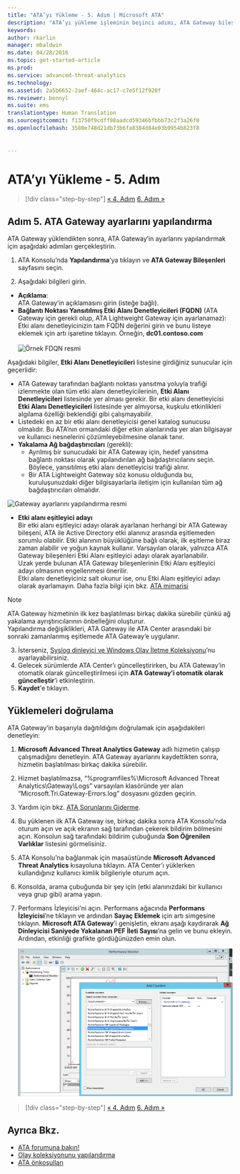 ```yaml
---
title: "ATA’yı Yükleme - 5. Adım | Microsoft ATA"
description: "ATA’yı yükleme işleminin beşinci adımı, ATA Gateway bileşeniniz için ayarları yapılandırmanıza yardımcı olur."
keywords: 
author: rkarlin
manager: mbaldwin
ms.date: 04/28/2016
ms.topic: get-started-article
ms.prod: 
ms.service: advanced-threat-analytics
ms.technology: 
ms.assetid: 2a5b6652-2aef-464c-ac17-c7e5f12f920f
ms.reviewer: bennyl
ms.suite: ems
translationtype: Human Translation
ms.sourcegitcommit: f13750f9cdff98aadcd59346bfbbb73c2f3a26f0
ms.openlocfilehash: 3580e748d21db73b6fa8384d84e03b9954b823f8


---
```


# ATA’yı Yükleme - 5. Adım

>[!div class="step-by-step"]
[« 4. Adım](install-ata-step4.md)
[6. Adım »](install-ata-step6.md)


## Adım 5. ATA Gateway ayarlarını yapılandırma
ATA Gateway yüklendikten sonra, ATA Gateway’in ayarlarını yapılandırmak için aşağıdaki adımları gerçekleştirin.

1.  ATA Konsolu’nda **Yapılandırma**’ya tıklayın ve **ATA Gateway Bileşenleri** sayfasını seçin.

2.  Aşağıdaki bilgileri girin.

  - **Açıklama**: <br>ATA Gateway’in açıklamasını girin (isteğe bağlı).
  - **Bağlantı Noktası Yansıtılmış Etki Alanı Denetleyicileri (FQDN)** (ATA Gateway için gerekli olup, ATA Lightweight Gateway için ayarlanamaz): <br>Etki alanı denetleyicinizin tam FQDN değerini girin ve bunu listeye eklemek için artı işaretine tıklayın. Örneğin, **dc01.contoso.com**<br /><br />![Örnek FDQN resmi](media/ATAGWDomainController.png)

Aşağıdaki bilgiler, **Etki Alanı Denetleyicileri** listesine girdiğiniz sunucular için geçerlidir:

- ATA Gateway tarafından bağlantı noktası yansıtma yoluyla trafiği izlenmekte olan tüm etki alanı denetleyicilerinin, **Etki Alanı Denetleyicileri** listesinde yer alması gerekir. Bir etki alanı denetleyicisi **Etki Alanı Denetleyicileri** listesinde yer almıyorsa, kuşkulu etkinlikleri algılama özelliği beklendiği gibi çalışmayabilir.
- Listedeki en az bir etki alanı denetleyicisi genel katalog sunucusu olmalıdır. Bu ATA’nın ormandaki diğer etkin alanlarında yer alan bilgisayar ve kullanıcı nesnelerini çözümleyebilmesine olanak tanır.
- **Yakalama Ağ bağdaştırıcıları** (gerekli):<br>
     - Ayrılmış bir sunucudaki bir ATA Gateway için, hedef yansıtma bağlantı noktası olarak yapılandırılan ağ bağdaştırıcılarını seçin. Böylece, yansıtılmış etki alanı denetleyicisi trafiği alınır.
     - Bir ATA Lightweight Gateway söz konusu olduğunda bu, kuruluşunuzdaki diğer bilgisayarlarla iletişim için kullanılan tüm ağ bağdaştırıcıları olmalıdır.

![Gateway ayarlarını yapılandırma resmi](media/ATA-Config-GW-Settings.jpg)

 - **Etki alanı eşitleyici adayı**<br>
Bir etki alanı eşitleyici adayı olarak ayarlanan herhangi bir ATA Gateway bileşeni, ATA ile Active Directory etki alanınız arasında eşitlemeden sorumlu olabilir. Etki alanının büyüklüğüne bağlı olarak, ilk eşitleme biraz zaman alabilir ve yoğun kaynak kullanır. Varsayılan olarak, yalnızca ATA Gateway bileşenleri Etki Alanı eşitleyici adayı olarak ayarlanabilir. <br>Uzak yerde bulunan ATA Gateway bileşenlerinin Etki Alanı eşitleyici adayı olmasının engellenmesi önerilir.<br>Etki alanı denetleyiciniz salt okunur ise, onu Etki Alanı eşitleyici adayı olarak ayarlamayın. Daha fazla bilgi için bkz. [ATA mimarisi](/advanced-threat-analytics/plan-design/ata-architecture#ata-lightweight-gateway-features)

> [!NOTE] 
> ATA Gateway hizmetinin ilk kez başlatılması birkaç dakika sürebilir çünkü ağ yakalama ayrıştırıcılarının önbelleğini oluşturur.<br>
> Yapılandırma değişiklikleri, ATA Gateway ile ATA Center arasındaki bir sonraki zamanlanmış eşitlemede ATA Gateway’e uygulanır.



    

3. İsterseniz, [Syslog dinleyici ve Windows Olay İletme Koleksiyonu](configure-event-collection.md)’nu ayarlayabilirsiniz. 
4. Gelecek sürümlerde ATA Center’ı güncelleştirirken, bu ATA Gateway’in otomatik olarak güncelleştirilmesi için **ATA Gateway’i otomatik olarak güncelleştir**’i etkinleştirin.
3.  **Kaydet**'e tıklayın.


## Yüklemeleri doğrulama
ATA Gateway’in başarıyla dağıtıldığını doğrulamak için aşağıdakileri denetleyin:

1.  **Microsoft Advanced Threat Analytics Gateway** adlı hizmetin çalışıp çalışmadığını denetleyin. ATA Gateway ayarlarını kaydettikten sonra, hizmetin başlatılması birkaç dakika sürebilir.

2.  Hizmet başlatılmazsa, “%programfiles%\Microsoft Advanced Threat Analytics\Gateway\Logs” varsayılan klasöründe yer alan “Microsoft.Tri.Gateway-Errors.log” dosyasını gözden geçirin.

3.  Yardım için bkz. [ATA Sorunlarını Giderme](/advanced-threat-analytics/troubleshoot/troubleshooting-ata-known-errors).

4.  Bu yüklenen ilk ATA Gateway ise, birkaç dakika sonra ATA Konsolu’nda oturum açın ve açık ekranın sağ tarafından çekerek bildirim bölmesini açın. Konsolun sağ tarafındaki bildirim çubuğunda **Son Öğrenilen Varlıklar** listesini görmelisiniz.

5.  ATA Konsolu’na bağlanmak için masaüstünde **Microsoft Advanced Threat Analytics** kısayoluna tıklayın. ATA Center’ı yüklerken kullandığınız kullanıcı kimlik bilgileriyle oturum açın.
6.  Konsolda, arama çubuğunda bir şey için (etki alanınızdaki bir kullanıcı veya grup gibi) arama yapın.
7.  Performans İzleyicisi'ni açın. Performans ağacında **Performans İzleyicisi**’ne tıklayın ve ardından **Sayaç Eklemek** için artı simgesine tıklayın. **Microsoft ATA Gateway**’i genişletin, ekranı aşağı kaydırarak **Ağ Dinleyicisi Saniyede Yakalanan PEF İleti Sayısı**’na gelin ve bunu ekleyin. Ardından, etkinliği grafikte gördüğünüzden emin olun.

    ![Performans sayaçlarını ekleme resmi](media/ATA-performance-monitoring-add-counters.png)


>[!div class="step-by-step"]
[« 4. Adım](install-ata-step4.md)
[6. Adım »](install-ata-step6.md)

## Ayrıca Bkz.

- [ATA forumuna bakın!](https://social.technet.microsoft.com/Forums/security/home?forum=mata)
- [Olay koleksiyonunu yapılandırma](configure-event-collection.md)
- [ATA önkoşulları](/advanced-threat-analytics/plan-design/ata-prerequisites)




<!--HONumber=Jul16_HO4-->


